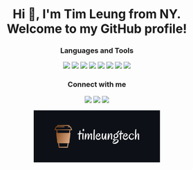 <h1 align="center">Hi 👋, I'm Tim Leung from NY. Welcome to my GitHub profile!</h1>

<h3 align="center">Languages and Tools</h3>
<p align="center">
<a href='#'><img src="https://img.shields.io/badge/JavaScript-0d1117?style=flat-square&logo=javascript&labelColor=0d1117" height=25></a>
<a href='#'><img src="https://img.shields.io/badge/React-0d1117?style=flat-square&logo=react&labelColor=0d1117" height=25></a>
<a href='#'><img src="https://img.shields.io/badge/Node-0d1117?style=flat-square&logo=nodedotjs&labelColor=0d1117" height=25></a>
<a href='#'><img src="https://img.shields.io/badge/Express-0d1117?style=flat-square&logo=express&labelColor=0d1117" height=25></a>
<a href='#'><img src="https://img.shields.io/badge/MongoDB-0d1117?style=flat-square&logo=mongodb&labelColor=0d1117" height=25></a>
<a href='#'><img src="https://img.shields.io/badge/HTML5-0d1117?style=flat-square&logo=html5&labelColor=0d1117" height=25></a>
<a href='#'><img src="https://img.shields.io/badge/CSS3-0d1117?style=flat-square&logo=css3&labelColor=0d1117" height=25></a>
<a href='#'><img src="https://img.shields.io/badge/Python-0d1117?style=flat-square&logo=python&labelColor=0d1117" height=25></a>
</p>

<h3 align="center">Connect with me</h3>
<p align="center">
<a href="mailto:timleungtech@gmail.com" target="_blank"><img src="https://img.shields.io/badge/Email-0d1117?style=flat-square&logo=gmail&labelColor=0d1117" height=25></a>
<a href="https://www.linkedin.com/in/timleungtech" target="_blank"><img src="https://img.shields.io/badge/LinkedIn-0d1117?style=flat-square&logo=linkedin&labelColor=0d1117" height=25></a>
<a href="https://twitter.com/timleungtech" target="_blank"><img src="https://img.shields.io/badge/Twitter-0d1117?style=flat-square&logo=twitter&labelColor=0d1117" height=25></a>
</p>

<p align="center"><a href='#'><img src="https://raw.githubusercontent.com/timleungtech/timleungtech/main/banner.png" height=120></a></p>

<!--
**timleungtech/timleungtech** is a ✨ _special_ ✨ repository because its `README.md` (this file) appears on your GitHub profile.

Here are some ideas to get you started:

### Hi there 👋

- 🔭 I’m currently working on ...
- 🌱 I’m currently learning ...
- 👯 I’m looking to collaborate on ...
- 🤔 I’m looking for help with ...
- 💬 Ask me about ...
- 📫 How to reach me: ...
- 😄 Pronouns: ...
- ⚡ Fun fact: ...
-->
